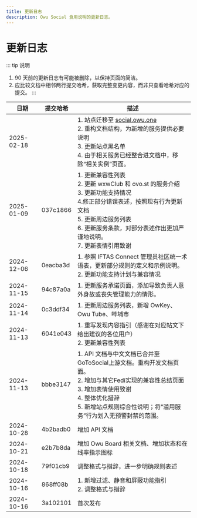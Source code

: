 ```yaml
---
title: 更新日志
description: Owu Social 食用说明的更新日志。
---
```


# 更新日志

::: tip 说明
1. 90 天前的更新日志有可能被删除，以保持页面的简洁。
2. 应比较文档中相邻两行提交哈希，获取完整变更内容，而非只查看哈希对应的提交。
:::

| 日期 | 提交哈希 | 描述 |
| ---- | -------- | ---- |
| 2025-02-18 |  | 1. 站点迁移至 [social.owu.one](https://social.owu.one)<br/>2. 重构文档结构，为新增的服务提供必要说明<br/>3. 更新站点黑名单<br/>4. 由于相关服务已经整合进文档中，移除“相关实例”页面。 |
| 2025-01-09 | 037c1866 | 1. 更新兼容性列表<br/>2. 更新 wxwClub 和 ovo.st 的服务介绍<br/>3. 更新功能支持情况<br/>4.修正部分错误表述，按照现有行为更新文档<br/>5. 更新周边服务列表<br/>6. 更新服务条款，对部分表述作出更加严谨地说明。<br/>7. 更新表情引用致谢 | 
| 2024-12-06 | 0eacba3d | 1. 参照 IFTAS Connect 管理员社区统一术语表，更新部分规则的定义和示例说明。<br/>2. 更新功能支持计划与兼容情况 |
| 2024-11-15 | 94c87a0a | 1. 更新服务承诺页面，添加导致负责人意外身故或丧失管理能力的情形。 |
| 2024-11-14 | 0c3ddf34 | 1. 更新周边服务列表，新增 OwKey、Owu Tube、哔埔市 |
| 2024-11-13 | 6041e043 | 1. 重写发现内容指引（感谢在对应帖文下给出建议的各位用户）<br/>2. 更新兼容性列表 |
| 2024-11-13 | bbbe3147 | 1. API 文档与中文文档已合并至GoToSocial上游文档。重构开发文档页面。<br/>2. 增加与其它Fedi实现的兼容性总结页面<br/>3. 增加表情使用致谢<br/>4. 整体优化措辞<br/>5. 新增站点规则综合性说明；将“滥用服务”行为划入无预警封禁的范围。 |
| 2024-10-28 | 4b2badb0 | 增加 API 文档 |
| 2024-10-21 | e2b7b8da | 增加 Owu Board 相关文档、增加状态和在线率指示图标 |
| 2024-10-18 | 79f01cb9 | 调整格式与措辞，进一步明确规则表述 |
| 2024-10-16 | 868ff08b | 1. 新增过滤、静音和屏蔽功能指引<br/>2. 调整格式与措辞 |
| 2024-10-16 | 3a102101 | 首次发布 |
